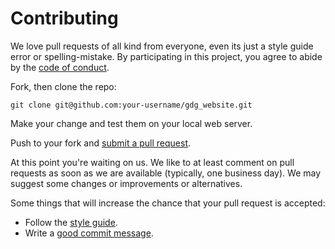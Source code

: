 # Contributing

We love pull requests of all kind from everyone, even its just a style guide error or spelling-mistake. By participating in this project, you
agree to abide by the [code of conduct].

[code of conduct]: https://github.com/GDGKozhikode/gdg_website/blob/master/CODE_OF_CONDUCT.md

Fork, then clone the repo:

    git clone git@github.com:your-username/gdg_website.git


Make your change and test them on your local web server.

Push to your fork and [submit a pull request][pr].

[pr]: https://github.com/GDGKozhikode/gdg_website/compare/
At this point you're waiting on us. We like to at least comment on pull requests
as soon as we are available (typically, one business day). We may suggest
some changes or improvements or alternatives.

Some things that will increase the chance that your pull request is accepted:

* Follow the [style guide][style].
* Write a [good commit message][commit].

[style]: https://google.github.io/styleguide/htmlcssguide.html
[commit]: http://tbaggery.com/2008/04/19/a-note-about-git-commit-messages.html